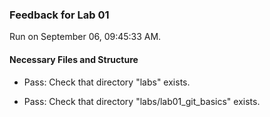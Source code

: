 ### Feedback for Lab 01

Run on September 06, 09:45:33 AM.


#### Necessary Files and Structure

+ Pass: Check that directory "labs" exists.

+ Pass: Check that directory "labs/lab01_git_basics" exists.

